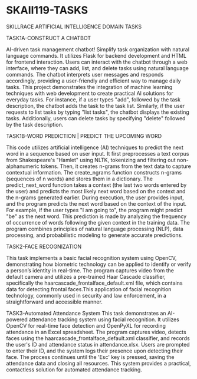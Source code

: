 # SKAII119-TASKS
SKILLRACE  ARTIFICIAL INTELLIGENCE  DOMAIN TASKS

TASK1A-CONSTRUCT A CHATBOT 

 AI-driven task management chatbot! Simplify task organization with natural language commands. It utilizes Flask for backend development and HTML for frontend interaction. Users can interact with the chatbot through a web interface, where they can add, list, and delete tasks using natural language commands. The chatbot interprets user messages and responds accordingly, providing a user-friendly and efficient way to manage daily tasks. This project demonstrates the integration of machine learning techniques with web development to create practical AI solutions for everyday tasks.
For instance, if a user types "add", followed by the task description, the chatbot adds the task to the task list. Similarly, if the user requests to list tasks by typing "list tasks", the chatbot displays the existing tasks. Additionally, users can delete tasks by specifying "delete" followed by the task description.

TASK1B-WORD PREDICTION | PREDICT THE UPCOMING WORD 

This code utilizes artificial intelligence (AI) techniques to predict the next word in a sequence based on user input. It first preprocesses a text corpus from Shakespeare's "Hamlet" using NLTK, tokenizing and filtering out non-alphanumeric tokens. Then, it creates n-grams from the text data to capture contextual information. The create_ngrams function constructs n-grams (sequences of n words) and stores them in a dictionary. The predict_next_word function takes a context (the last two words entered by the user) and predicts the most likely next word based on the context and the n-grams generated earlier.
During execution, the user provides input, and the program predicts the next word based on the context of the input. For example, if the user types "I am going to", the program might predict "be" as the next word. This prediction is made by analyzing the frequency of occurrence of words following the given context in the training data. The program combines principles of natural language processing (NLP), data processing, and probabilistic modeling to generate accurate predictions.

TASK2-FACE RECOGNIZATION 

This task implements a basic facial recognition system using OpenCV, demonstrating how biometric technology can be applied to identify or verify a person’s identity in real-time. The program captures video from the default camera and utilizes a pre-trained Haar Cascade classifier, specifically the haarcascade_frontalface_default.xml file, which contains data for detecting frontal faces.This application of facial recognition technology, commonly used in security and law enforcement, in a straightforward and accessible manner.

TASK3-Automated Attendance System
This task demonstrates an AI-powered attendance tracking system using facial recognition. It utilizes OpenCV for real-time face detection and OpenPyXL for recording attendance in an Excel spreadsheet. The program captures video, detects faces using the haarcascade_frontalface_default.xml classifier, and records the user's ID and attendance status in attendance.xlsx. Users are prompted to enter their ID, and the system logs their presence upon detecting their face. The process continues until the 'Esc' key is pressed, saving the attendance data and closing all resources. This system provides a practical, contactless solution for automated attendance tracking.



